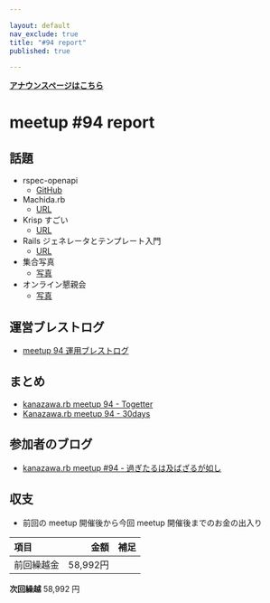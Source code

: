 ```yaml
---

layout: default
nav_exclude: true
title: "#94 report"
published: true

---
```


<div style="text-align: left;"><a href="/94/"><strong>アナウンスページはこちら</strong></a></div>

# meetup #94 report

## 話題

* rspec-openapi
  + [GitHub](https://github.com/k0kubun/rspec-openapi)
* Machida.rb
  + [URL](https://machidarb.doorkeeper.jp/)
* Krisp すごい
  + [URL](https://jp.vcube.com/service/krisp)
* Rails ジェネレータとテンプレート入門
  + [URL](https://railsguides.jp/generators.html)
* 集合写真
  + [写真](https://twitter.com/kiyohara/status/1274253888284028928)
* オンライン懇親会
  + [写真](https://twitter.com/kiyohara/status/1274260118226432001)

## 運営ブレストログ

* [meetup 94 運用ブレストログ](https://github.com/kanazawarb/meetup/wiki/meetup-94-%E9%81%8B%E7%94%A8%E3%83%96%E3%83%AC%E3%82%B9%E3%83%88%E3%83%AD%E3%82%B0)

## まとめ

<!-- Togetter, 30days のリンクをいれる -->

* [kanazawa.rb meetup 94 - Togetter](https://togetter.com/li/1547679)
* [Kanazawa.rb meetup 94 - 30days](https://30d.jp/kzrb/84)

## 参加者のブログ

* [kanazawa\.rb meetup \#94 \- 過ぎたるは及ばざるが如し](https://www.aligatame.net/entry/2020/06/24/120000)

## 収支

* 前回の meetup 開催後から今回 meetup 開催後までのお金の出入り

|項目                           |金額         |補足                                               |
|:------------------------------|------------:|:--------------------------------------------------|
| 前回繰越金                    |    58,992円 |                                                   |

**次回繰越**  58,992 円